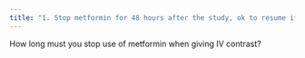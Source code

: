 ```yaml
---
title: "1. Stop metformin for 48 hours after the study, ok to resume if no AKI develops within the 48 hours  2. Increased risk of lactic acidosis in patients who develop AKI on metformin"
---
```

How long must you stop use of metformin when giving IV contrast?

